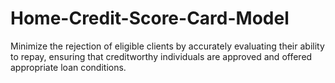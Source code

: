 # Home-Credit-Score-Card-Model
Minimize the rejection of eligible clients by accurately evaluating their ability to repay, ensuring that creditworthy individuals are approved and offered appropriate loan conditions.
